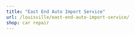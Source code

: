 ```yaml
---
title: "East End Auto Import Service"
url: /louisville/east-end-auto-import-service/
shop: car repair
---
```

